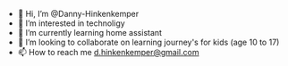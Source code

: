 - 👋 Hi, I’m @Danny-Hinkenkemper
- 👀 I’m interested in technoligy
- 🌱 I’m currently learning home assistant
- 💞️ I’m looking to collaborate on learning journey's for kids (age 10 to 17)
- 📫 How to reach me d.hinkenkemper@gmail.com

<!---
Danny-Hinkenkemper/Danny-Hinkenkemper is a ✨ special ✨ repository because its `README.md` (this file) appears on your GitHub profile.
You can click the Preview link to take a look at your changes.
--->

